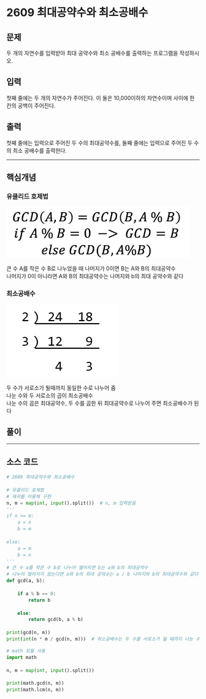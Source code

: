 # 2609 최대공약수와 최소공배수

## 문제

두 개의 자연수를 입력받아 최대 공약수와 최소 공배수를 출력하는 프로그램을 작성하시오.

## 입력

첫째 줄에는 두 개의 자연수가 주어진다. 이 둘은 10,000이하의 자연수이며 사이에 한 칸의 공백이 주어진다.

## 출력

첫째 줄에는 입력으로 주어진 두 수의 최대공약수를, 둘째 줄에는 입력으로 주어진 두 수의 최소 공배수를 출력한다.

---

## 핵심개념

### 유클리드 호제법

![유클리드 호제법](./images/boj_2609_1.png)

큰 수 A를 작은 수 B로 나누었을 때 나머지가 0이면 B는 A와 B의 최대공약수  
나머지가 0이 아니라면 A와 B의 최대공약수는 나머지와 b의 최대 공약수와 같다

### 최소공배수

![공약수로 나누기](./images/boj_2609_2.png)

두 수가 서로소가 될때까지 동일한 수로 나누어 줌  
나눈 수와 두 서로소의 곱이 최소공배수  
나눈 수의 곱은 최대공약수, 두 수를 곱한 뒤 최대공약수로 나누어 주면 최소공배수가 된다

## 풀이

---

## 소스 코드

```python
# 2609 최대공약수와 최소공배수

# 유클리드 호제법
# 재귀를 이용해 구현
n, m = map(int, input().split())  # n, m 입력받음
'''
if n >= m:
    a = n
    b = m

else:
    a = m
    b = n
'''
# 큰 수 a를 작은 수 b로 나누어 떨어지면 b는 a와 b의 최대공약수
# 나누어 떨어지지 않는다면 a와 b의 최대 공약수는 a / b 나머지와 b의 최대공약수와 같다
def gcd(a, b):
    
    if a % b == 0:
        return b
    
    else:
        return gcd(b, a % b)
    
print(gcd(n, m))
print(int(n * m / gcd(n, m)))  # 최소공배수는 두 수를 서로소가 될 때까지 나눈 수들과 그 서로소의 곱
```

```python
# math 모듈 사용
import math

n, m = map(int, input().split())

print(math.gcd(n, m))
print(math.lcm(n, m))
```